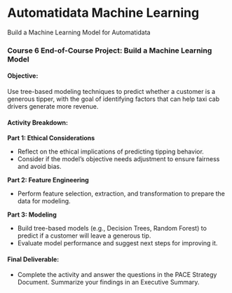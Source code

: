 # Automatidata Machine Learning
Build a Machine Learning Model for Automatidata

### **Course 6 End-of-Course Project: Build a Machine Learning Model**

#### **Objective:**
Use tree-based modeling techniques to predict whether a customer is a generous tipper, with the goal of identifying factors that can help taxi cab drivers generate more revenue.

#### **Activity Breakdown:**

**Part 1: Ethical Considerations**
- Reflect on the ethical implications of predicting tipping behavior.
- Consider if the model’s objective needs adjustment to ensure fairness and avoid bias.

**Part 2: Feature Engineering**
- Perform feature selection, extraction, and transformation to prepare the data for modeling.

**Part 3: Modeling**
- Build tree-based models (e.g., Decision Trees, Random Forest) to predict if a customer will leave a generous tip.
- Evaluate model performance and suggest next steps for improving it.

#### **Final Deliverable:**
- Complete the activity and answer the questions in the PACE Strategy Document. Summarize your findings in an Executive Summary.
